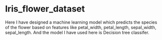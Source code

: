 # Iris_flower_dataset
Here I have designed a machine learning model which predicts the species of the flower based on features like petal_width, petal_length, sepal_width, sepal_length.
And the model I have used here is Decision tree classifer.
